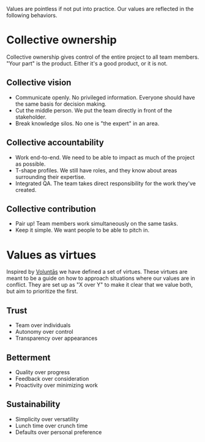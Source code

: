 Values are pointless if not put into practice. Our values are reflected in the following behaviors.

# Collective ownership
Collective ownership gives control of the entire project to all team members. "Your part" is the product. Either it's a good product, or it is not. 

## Collective vision
- Communicate openly. No privileged information. Everyone should have the same basis for decision making.
- Cut the middle person. We put the team directly in front of the stakeholder.
- Break knowledge silos. No one is "the expert" in an area.

## Collective accountability
- Work end-to-end. We need to be able to impact as much of the project as possible.
- T-shape profiles. We still have roles, and they know about areas surrounding their expertise.
- Integrated QA. The team takes direct responsibility for the work they've created.

## Collective contribution
- Pair up! Team members work simultaneously on the same tasks.
- Keep it simple. We want people to be able to pitch in.

# Values as virtues

Inspired by [Voluntās](https://voluntas.com/) we have defined a set of virtues.
These virtues are meant to be a guide on how to approach situations where our values are in conflict.
They are set up as "X over Y" to make it clear that we value both, but aim to prioritize the first.

## Trust
- Team over individuals
- Autonomy over control
- Transparency over appearances

## Betterment
- Quality over progress
- Feedback over consideration
- Proactivity over minimizing work

## Sustainability
- Simplicity over versatility
- Lunch time over crunch time
- Defaults over personal preference
